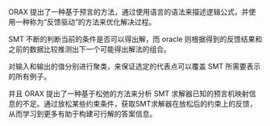 ORAX 提出了一种基于预言的方法，通过使用语言的语法来描述逻辑公式，并使用一种称为“反馈驱动”的方法来优化解决过程。

SMT 不断的判断当前的条件是否可以得出解，而 oracle 则根据得到的反馈结果和之前的数据比较推测出下一个可能得出解法的组合。

对输入和输出的值分别进行聚类，来保证选定的代表点可以覆盖 SMT 所需要表示的所有例子。

并且 ORAX 提出了一种基于松弛的方法来分析 SMT 求解器已知的预言机映射信息的不足。通过放松某些约束条件，获取SMT求解器在放松后的约束上的反馈，从而学习到更多有助于构建可行解的答案信息。

